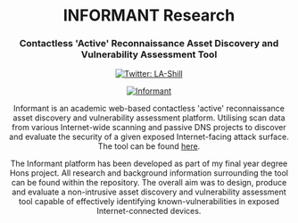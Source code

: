 <h1 align="center">INFORMANT Research</h1>
<h3 align="center">Contactless 'Active' Reconnaissance Asset Discovery and Vulnerability Assessment Tool</h3>
<p align="center">
  <a href="https://twitter.com/liamshill">
    <img alt="Twitter: LA-Shill" src="https://img.shields.io/twitter/follow/liamshill.svg?style=social" target="_blank" />
  </a>
</p>
<p align="center">
  <a href="https://github.com/LA-Shill/Informant">
    <img src="https://i.ibb.co/10dz06c/informant.png" alt="Informant">
  </a>
  <p align="center">
 Informant is an academic web-based contactless 'active' reconnaissance asset discovery and vulnerability assessment platform. Utilising scan data from various Internet-wide scanning and passive DNS projects to discover and evaluate the security of a given exposed Internet-facing attack surface.  The tool can be found <a href="https://nvd.nist.gov/">here</a>.
<p align="center">
      The Informant platform has been developed as part of my final year degree Hons project. All research and background information surrounding the tool can be found within the repository. The overall aim was to design, produce and evaluate a non-intrusive asset discovery and vulnerability assessment tool capable of effectively identifying known-vulnerabilities in exposed Internet-connected devices.</p>
